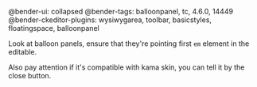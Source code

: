 @bender-ui: collapsed
@bender-tags: balloonpanel, tc, 4.6.0, 14449
@bender-ckeditor-plugins: wysiwygarea, toolbar, basicstyles, floatingspace, balloonpanel

Look at balloon panels, ensure that they're pointing first `em` element in the editable.

Also pay attention if it's compatible with kama skin, you can tell it by the close button.